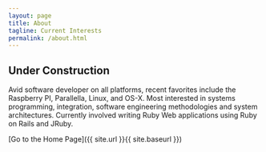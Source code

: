 ```yaml
---
layout: page
title: About
tagline: Current Interests
permalink: /about.html
---
```


## Under Construction

Avid software developer on all platforms, recent favorites include the
Raspberry PI, Parallella, Linux, and OS-X.   Most interested in systems programming,
integration, software engineering methodologies and system architectures.  Currently involved writing
Ruby Web applications using Ruby on Rails and JRuby.

[Go to the Home Page]({{ site.url }}{{ site.baseurl }})

